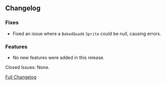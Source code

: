 ## Changelog

### Fixes

- Fixed an issue where a `BakedQuad`s `Sprite` could be null, causing errors.

### Features

- No new features were added in this release.

Closed Issues: None.

[Full Changelog](https://github.com/JamCoreModding/Jamtastic/compare/1.4.4...1.4.5)

